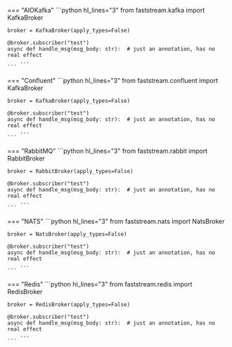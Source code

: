 === "AIOKafka"
    ```python hl_lines="3"
    from faststream.kafka import KafkaBroker

    broker = KafkaBroker(apply_types=False)

    @broker.subscriber("test")
    async def handle_msg(msg_body: str):  # just an annotation, has no real effect
        ...
    ```

=== "Confluent"
    ```python hl_lines="3"
    from faststream.confluent import KafkaBroker

    broker = KafkaBroker(apply_types=False)

    @broker.subscriber("test")
    async def handle_msg(msg_body: str):  # just an annotation, has no real effect
        ...
    ```

=== "RabbitMQ"
    ```python hl_lines="3"
    from faststream.rabbit import RabbitBroker

    broker = RabbitBroker(apply_types=False)

    @broker.subscriber("test")
    async def handle_msg(msg_body: str):  # just an annotation, has no real effect
        ...
    ```

=== "NATS"
    ```python hl_lines="3"
    from faststream.nats import NatsBroker

    broker = NatsBroker(apply_types=False)

    @broker.subscriber("test")
    async def handle_msg(msg_body: str):  # just an annotation, has no real effect
        ...
    ```

=== "Redis"
    ```python hl_lines="3"
    from faststream.redis import RedisBroker

    broker = RedisBroker(apply_types=False)

    @broker.subscriber("test")
    async def handle_msg(msg_body: str):  # just an annotation, has no real effect
        ...
    ```
